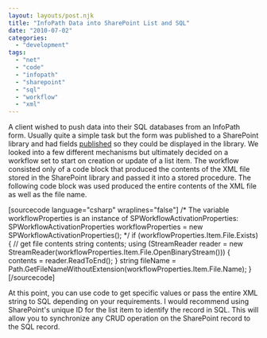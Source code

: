 ```yaml
---
layout: layouts/post.njk
title: "InfoPath Data into SharePoint List and SQL"
date: "2010-07-02"
categories: 
  - "development"
tags: 
  - "net"
  - "code"
  - "infopath"
  - "sharepoint"
  - "sql"
  - "workflow"
  - "xml"
---
```


A client wished to push data into their SQL databases from an InfoPath form. Usually quite a simple task but the form was published to a SharePoint library and had fields [published](http://blog.ksenthil.net/archive/2009/07/25/promoting-properties-e28093-expose-infopath-fields-as-site-columns.aspx "Publish InfoPath fields to expose them to SharePoint") so they could be displayed in the library. We looked into a few different mechanisms but ultimately decided on a workflow set to start on creation or update of a list item. The workflow consisted only of a code block that produced the contents of the XML file stored in the SharePoint library and passed it into a stored procedure. The following code block was used produced the entire contents of the XML file as well as the file name.

\[sourcecode language="csharp" wraplines="false"\] /\* The variable workflowProperties is an instance of SPWorkflowActivationProperties: SPWorkflowActivationProperties workflowProperties = new SPWorkflowActivationProperties(); \*/ if (workflowProperties.Item.File.Exists) { // get file contents string contents; using (StreamReader reader = new StreamReader(workflowProperties.Item.File.OpenBinaryStream())) { contents = reader.ReadToEnd(); } string fileName = Path.GetFileNameWithoutExtension(workflowProperties.Item.File.Name); } \[/sourcecode\]

At this point, you can use code to get specific values or pass the entire XML string to SQL depending on your requirements. I would recommend using SharePoint's unique ID for the list item to identify the record in SQL. This will allow you to synchronize any CRUD operation on the SharePoint record to the SQL record.
